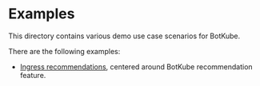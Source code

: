 # Examples

This directory contains various demo use case scenarios for BotKube.

There are the following examples:
- [Ingress recommendations](./ingress-recommendations/README.md), centered around BotKube recommendation feature. 
